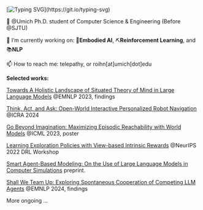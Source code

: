 [![Typing SVG](https://readme-typing-svg.demolab.com?font=Fira+Code&pause=1000&width=435&lines=Hi%F0%9F%91%8B%2C+My+name+is+Run(Roihn)+Peng!;Welcome+to+my+github+profile!)](https://git.io/typing-svg)

🏫 @Umich Ph.D. student of Computer Science & Engineering (Before @SJTU)

🔭 I’m currently working on: 🤖**Embodied AI**, ⛏️**Reinforcement Learning**, and 📚**NLP**

📫 How to reach me: telepathy, or roihn[at]umich[dot]edu

**Selected works:**

[Towards A Holistic Landscape of Situated Theory of Mind in Large Language Models](https://arxiv.org/abs/2310.19619) @EMNLP 2023, findings

[Think, Act, and Ask: Open-World Interactive Personalized Robot Navigation](https://arxiv.org/abs/2310.07968) @ICRA 2024

[Go Beyond Imagination: Maximizing Episodic Reachability with World Models](https://arxiv.org/abs/2308.13661) @ICML 2023, poster

[Learning Exploration Policies with View-based Intrinsic Rewards](https://openreview.net/forum?id=C2_6qBhe5fH) @NeurIPS 2022 DRL Workshop

[Smart Agent-Based Modeling: On the Use of Large Language Models in Computer Simulations](https://arxiv.org/abs/2311.06330) preprint.

[Shall We Team Up: Exploring Spontaneous Cooperation of Competing LLM Agents](https://arxiv.org/abs/2402.12327) @EMNLP 2024, findings



More ongoing ...

<!--
**Roihn/Roihn** is a ✨ _special_ ✨ repository because its `README.md` (this file) appears on your GitHub profile.

Here are some ideas to get you started:

- 🔭 I’m currently working on ...
- 🌱 I’m currently learning ...
- 👯 I’m looking to collaborate on ...
- 🤔 I’m looking for help with ...
- 💬 Ask me about ...
- 📫 How to reach me: ...
- 😄 Pronouns: ...
- ⚡ Fun fact: ...
-->
